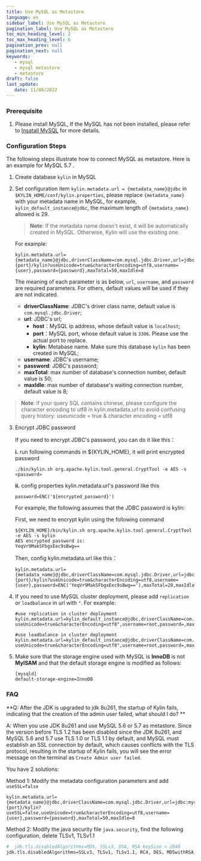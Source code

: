 ```yaml
---
title: Use MySQL as Metastore
language: en
sidebar_label: Use MySQL as Metastore
pagination_label: Use MySQL as Metastore
toc_min_heading_level: 2
toc_max_heading_level: 6
pagination_prev: null
pagination_next: null
keywords:
   - mysql
   - mysql metastore
   - metastore
draft: false
last_update:
   date: 11/08/2022
---
```



### <span id ="Prerequisite">Prerequisite</span>

1. Please install MySQL, If the MySQL has not been installed, please refer to [Insatall MySQL](install_mysql.md) for more details. 

### <span id ="ConfigurationSteps">Configuration Steps</span>

The following steps illustrate how to connect MySQL as metastore. Here is an example for MySQL 5.7 .

1. Create database `kylin` in MySQL

2. Set configuration item `kylin.metadata.url = {metadata_name}@jdbc` in `$KYLIN_HOME/conf/kylin.properties`,
   please replace `{metadata_name}` with your metadata name in MySQL, for example, `kylin_default_instance@jdbc`, the maximum length of `{metadata_name}` allowed is 29.

   > **Note**: If the metadata name doesn't exist, it will be automatically created in MySQL. Otherwise, Kylin will use the existing one.

   For example: 

   ```properties
   kylin.metadata.url={metadata_name}@jdbc,driverClassName=com.mysql.jdbc.Driver,url=jdbc:mysql://{host}:{port}/kylin?useUnicode=true&characterEncoding=utf8,username={user},password={password},maxTotal=50,maxIdle=8
   ```
   
   The meaning of each parameter is as below, `url`, `username`, and `password` are required parameters. For others, default values will be used if they are not indicated.
	
   * **driverClassName**: JDBC's driver class name, default value is `com.mysql.jdbc.Driver`;
   * **url**: JDBC's url;
     * **host**：MySQL ip address, whose default value is `localhost`;
     * **port**：MySQL port, whose default value is `3306`. Please use the actual port to replace. 
     * **kylin**: Metabase name. Make sure this database `kylin` has been created in MySQL;
   * **username**: JDBC's username; 
   * **password**: JDBC's password;
   * **maxTotal**: max number of database's connection number, default value is 50; 
   * **maxIdle**: max number of database's waiting connection number, default value is 8;
   
> **Note**:  if your query SQL contains chinese, please configure the character encoding to utf8 in kylin.metadata.url to avoid confusing query history: useunicode = true & character encoding = utf8

3. Encrypt JDBC password

   If you need to encrypt JDBC's password, you can do it like this：
   
   **i.** run following commands in ${KYLIN_HOME}, it will print encrypted password
   ```shell
   ./bin/kylin.sh org.apache.kylin.tool.general.CryptTool -e AES -s <password>
   ```

   **ii.** config properties kylin.metadata.url's password like this
   ```properties
   password=ENC('${encrypted_password}')
   ```

   For example, the following assumes that the JDBC password is kylin:

   First, we need to encrypt kylin using the following command
   ```shell
   ${KYLIN_HOME}/bin/kylin.sh org.apache.kylin.tool.general.CryptTool -e AES -s kylin
   AES encrypted password is: 
   YeqVr9MakSFbgxEec9sBwg==
   ```
   Then, config kylin.metadata.url like this：
   ```properties
   kylin.metadata.url={metadata_name}@jdbc,driverClassName=com.mysql.jdbc.Driver,url=jdbc:mysql://{host}:{port}/kylin?useUnicode=true&characterEncoding=utf8,username={user},password=ENC('YeqVr9MakSFbgxEec9sBwg=='),maxTotal=20,maxIdle=20
   ```

4. If you need to use MySQL cluster deployment, please add `replication` or `loadbalance` in url with `"`. For example:

   ```properties
   #use replication in cluster deployment       
   kylin.metadata.url=kylin_default_instance@jdbc,driverClassName=com.mysql.jdbc.Driver,url="jdbc:mysql:replication://localhost:3306,localhost:3307/kylin?useUnicode=true&characterEncoding=utf8",username=root,password=,maxTotal=20,maxIdle=20
      
   #use loadbalance in cluster deployment
   kylin.metadata.url=kylin_default_instance@jdbc,driverClassName=com.mysql.jdbc.Driver,url="jdbc:mysql:loadbalance://localhost:3306,localhost:3307/kylin?useUnicode=true&characterEncoding=utf8",username=root,password=,maxTotal=20,maxIdle=20
   ```
5. Make sure that the storage engine used with MySQL is **InnoDB** is not **MyISAM** and that the default storage engine is modified as follows:

   ```Properties
   [mysqld]
   default-storage-engine=InnoDB
   ```

### <span id="faq">FAQ</span>

**Q: After the JDK is upgraded to jdk 8u261, the startup of Kylin fails, indicating that the creation of the admin user failed, what should I do? **

A: When you use JDK 8u261 and use MySQL 5.6 or 5.7 as metastore. Since the version before TLS 1.2 has been disabled since the JDK 8u261, and MySQL 5.6 and 5.7 use TLS 1.0 or TLS 1.1 by default, and MySQL must establish an SSL connection by default, which causes conflicts with the TLS protocol, resulting in the startup of Kylin fails, you will see the error message on the terminal as `Create Admin user failed`.

 You have 2 solutions:

Method 1: Modify the metadata configuration parameters and add `useSSL=false`

```properties
kylin.metadata.url={metadata_name}@jdbc,driverClassName=com.mysql.jdbc.Driver,url=jdbc:mysql://{host}:{port}/kylin?useSSL=false,useUnicode=true&characterEncoding=utf8,username={user},password={password},maxTotal=50,maxIdle=8
```

Method 2: Modify the java security file `java.security`, find the following configuration, delete TLSv1, TLSv1.1

```sh
#  jdk.tls.disabledAlgorithms=MD5, SSLv3, DSA, RSA keySize < 2048
jdk.tls.disabledAlgorithms=SSLv3, TLSv1, TLSv1.1, RC4, DES, MD5withRSA, DH keySize < 1024, EC keySize < 224, 3DES_EDE_CBC, anon, NULL, include jdk.disabled.namedCurves
```

